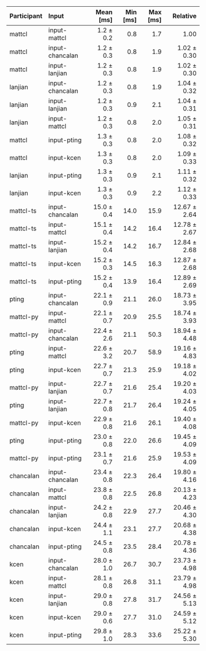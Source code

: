 | Participant | Input | Mean [ms] | Min [ms] | Max [ms] | Relative |
|:---|:---|---:|---:|---:|---:|
| mattcl | input-mattcl | 1.2 ± 0.2 | 0.8 | 1.7 | 1.00 |
| mattcl | input-chancalan | 1.2 ± 0.3 | 0.8 | 1.9 | 1.02 ± 0.30 |
| mattcl | input-lanjian | 1.2 ± 0.3 | 0.8 | 1.9 | 1.02 ± 0.30 |
| lanjian | input-chancalan | 1.2 ± 0.3 | 0.8 | 1.9 | 1.04 ± 0.32 |
| lanjian | input-lanjian | 1.2 ± 0.3 | 0.9 | 2.1 | 1.04 ± 0.31 |
| lanjian | input-mattcl | 1.2 ± 0.3 | 0.8 | 2.0 | 1.05 ± 0.31 |
| mattcl | input-pting | 1.3 ± 0.3 | 0.8 | 2.0 | 1.08 ± 0.32 |
| mattcl | input-kcen | 1.3 ± 0.3 | 0.8 | 2.0 | 1.09 ± 0.33 |
| lanjian | input-pting | 1.3 ± 0.3 | 0.9 | 2.1 | 1.11 ± 0.32 |
| lanjian | input-kcen | 1.3 ± 0.3 | 0.9 | 2.2 | 1.12 ± 0.33 |
| mattcl-ts | input-chancalan | 15.0 ± 0.4 | 14.0 | 15.9 | 12.67 ± 2.64 |
| mattcl-ts | input-mattcl | 15.1 ± 0.4 | 14.2 | 16.4 | 12.78 ± 2.67 |
| mattcl-ts | input-lanjian | 15.2 ± 0.4 | 14.2 | 16.7 | 12.84 ± 2.68 |
| mattcl-ts | input-kcen | 15.2 ± 0.3 | 14.5 | 16.3 | 12.87 ± 2.68 |
| mattcl-ts | input-pting | 15.2 ± 0.4 | 13.9 | 16.4 | 12.89 ± 2.69 |
| pting | input-chancalan | 22.1 ± 0.9 | 21.1 | 26.0 | 18.73 ± 3.95 |
| mattcl-py | input-mattcl | 22.1 ± 0.7 | 20.9 | 25.5 | 18.74 ± 3.93 |
| mattcl-py | input-chancalan | 22.4 ± 2.6 | 21.1 | 50.3 | 18.94 ± 4.48 |
| pting | input-mattcl | 22.6 ± 3.2 | 20.7 | 58.9 | 19.16 ± 4.83 |
| pting | input-kcen | 22.7 ± 0.7 | 21.3 | 25.9 | 19.18 ± 4.02 |
| mattcl-py | input-lanjian | 22.7 ± 0.7 | 21.6 | 25.4 | 19.20 ± 4.03 |
| pting | input-lanjian | 22.7 ± 0.8 | 21.7 | 26.4 | 19.24 ± 4.05 |
| mattcl-py | input-kcen | 22.9 ± 0.8 | 21.6 | 26.1 | 19.40 ± 4.08 |
| pting | input-pting | 23.0 ± 0.8 | 22.0 | 26.6 | 19.45 ± 4.09 |
| mattcl-py | input-pting | 23.1 ± 0.7 | 21.6 | 25.9 | 19.53 ± 4.09 |
| chancalan | input-chancalan | 23.4 ± 0.8 | 22.3 | 26.4 | 19.80 ± 4.16 |
| chancalan | input-mattcl | 23.8 ± 0.8 | 22.5 | 26.8 | 20.13 ± 4.23 |
| chancalan | input-lanjian | 24.2 ± 0.8 | 22.9 | 27.7 | 20.46 ± 4.30 |
| chancalan | input-kcen | 24.4 ± 1.1 | 23.1 | 27.7 | 20.68 ± 4.38 |
| chancalan | input-pting | 24.5 ± 0.8 | 23.5 | 28.4 | 20.78 ± 4.36 |
| kcen | input-chancalan | 28.0 ± 1.0 | 26.7 | 30.7 | 23.73 ± 4.98 |
| kcen | input-mattcl | 28.1 ± 0.8 | 26.8 | 31.1 | 23.79 ± 4.98 |
| kcen | input-lanjian | 29.0 ± 0.8 | 27.8 | 31.7 | 24.56 ± 5.13 |
| kcen | input-kcen | 29.0 ± 0.6 | 27.7 | 31.0 | 24.59 ± 5.12 |
| kcen | input-pting | 29.8 ± 1.0 | 28.3 | 33.6 | 25.22 ± 5.30 |
